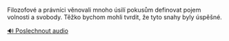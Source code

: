 
Filozofové a právníci věnovali mnoho úsilí pokusům definovat pojem volnosti a svobody. Těžko bychom mohli tvrdit, že tyto snahy byly úspěšné.

[🔊 Poslechnout audio](/data/7-paragraphs/audio/chapter_57/para_003-Filozofov-a-prvnci-vnovali-mnoho-sil-pokusm.mp3)
